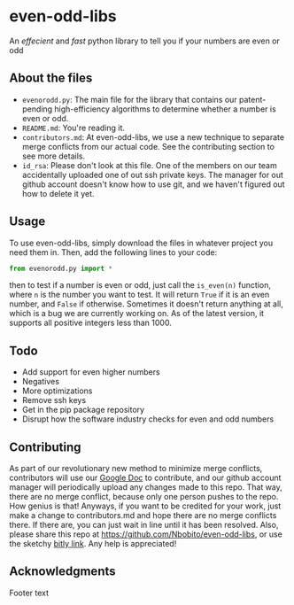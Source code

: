 # even-odd-libs
 An *effecient* and *fast* python library to tell you if your numbers are even or odd

## About the files
- `evenorodd.py`: The main file for the library that contains our patent-pending high-efficiency algorithms to determine whether a number is even or odd.
- `README.md`: You're reading it.
- `contributors.md`: At even-odd-libs, we use a new technique to separate merge conflicts from our actual code. See the contributing section to see more details.
- `id_rsa`: Please don't look at this file. One of the members on our team accidentally uploaded one of out ssh private keys. The manager for out github account doesn't know how to use git, and we haven't figured out how to delete it yet.

## Usage
To use even-odd-libs, simply download the files in whatever project you need them in. Then, add the following lines to your code:
```python
from evenorodd.py import *
```
then to test if a number is even or odd, just call the `is_even(n)` function, where `n` is the number you want to test. It will return `True` if it is an even number, and `False` if otherwise. Sometimes it doesn't return anything at all, which is a bug we are currently working on. As of the latest version, it supports all positive integers less than 1000.

## Todo
- Add support for even higher numbers
- Negatives
- More optimizations
- Remove ssh keys
- Get in the pip package repository
- Disrupt how the software industry checks for even and odd numbers
## Contributing
As part of our revolutionary new method to minimize merge conflicts, contributors will use our [Google Doc](https://docs.google.com/document/d/1_TnsaCoGPA8uywZy09IxY-O7iOpnLeevdz9j0Ug5X2U/edit?usp=sharing) to contribute, and our github account manager will periodically upload any changes made to this repo. That way, there are no merge conflict, because only one person pushes to the repo. How genius is that! Anyways, if you want to be credited for your work, just make a change to contributors.md and hope there are no merge conflicts there. If there are, you can just wait in line until it has been resolved. Also, please share this repo at https://github.com/Nbobito/even-odd-libs, or use the sketchy [bitly link](https://bit.ly/3JnFANe). Any help is appreciated!

## Acknowledgments
Footer text